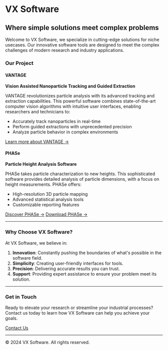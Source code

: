 # VX Software
## Where simple solutions meet complex problems


Welcome to VX Software, we specialize in cutting-edge solutions for niche usecases. Our innovative software tools are designed to meet the complex challenges of modern research and industry applications.

### Our Project

#### VANTAGE
**Vision Assisted Nanoparticle Tracking and Guided Extraction**

VANTAGE revolutionizes particle analysis with its advanced tracking and extraction capabilities. This powerful software combines state-of-the-art computer vision algorithms with intuitive user interfaces, enabling researchers and technicians to:

- Accurately track nanoparticles in real-time
- Perform guided extractions with unprecedented precision
- Analyze particle behavior in complex environments

[Learn more about VANTAGE →](https://vxco.github.io/VANTAGE/)

#### PHASe
**Particle Height Analysis Software**

PHASe takes particle characterization to new heights. This sophisticated software provides detailed analysis of particle dimensions, with a focus on height measurements. PHASe offers:

- High-resolution 3D particle mapping
- Advanced statistical analysis tools
- Customizable reporting features

[Discover PHASe →](https://github.com/vxco/PHASe)
[Download PHASe →](https://github.com/vxco/PHASe/releases/latest)

---

### Why Choose VX Software?

At VX Software, we believe in:

1. **Innovation**: Constantly pushing the boundaries of what's possible in the software field.
2. **Simplicity**: Creating user-friendly interfaces for tools.
3. **Precision**: Delivering accurate results you can trust.
4. **Support**: Providing expert assistance to ensure your problem meet its solution.

---

### Get in Touch

Ready to elevate your research or streamline your industrial processes? Contact us today to learn how VX Software can help you achieve your goals.

[Contact Us](software.vxco@gmail.com)

---

© 2024 VX Software. All rights reserved.
